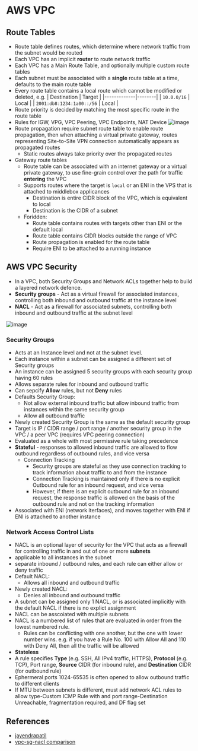 # AWS VPC

## Route Tables

- Route table defines routes, which determine where network traffic from the subnet would be routed
- Each VPC has an implicit __router__ to route network traffic
- Each VPC has a Main Route Table, and optionally multiple custom route tables
- Each subnet must be associated with a __single__ route table at a time, defaults to the main route table
- Every route table contains a local route which cannot be modified or deleted, e.g.
  | Destination | Target |
  |-------------|--------|
  | `10.0.0/16`   | Local  |
  | `2001:db8:1234:1a00::/56` | Local |
- Route priority is decided by matching the most specific route in the route table
- Rules for IGW, VPG, VPC Peering, VPC Endpoints, NAT Device
  ![image](https://user-images.githubusercontent.com/60513695/98443014-93bb8e80-2143-11eb-8cbf-985893b8bc5c.png)
- Route propagation require subnet route table to enable route propagation, then when attaching a virtual private gateway, routes representing Site-to-Site VPN connection automatically appears as propagated routes
  - Static routes always take priority over the propagated routes
- Gateway route tables
  - Route table can be associated with an internet gateway or a virtual private gateway, to use fine-grain control over the path for traffic __entering__ the VPC
  - Supports routes where the target is `local` or an ENI in the VPS that is attached to middlebox applicances
    - Destination is entire CIDR block of the VPC, which is equivalent to local
    - Destination is the CIDR of a subnet
  - Foridden:
    - Route table contains routes with targets other than ENI or the default local
    - Route table contains CIDR blocks outside the range of VPC
    - Route propagation is enabled for the route table
    - Require ENI to be attached to a running instance


  
  





## AWS VPC Security

- In a VPC, both Security Groups and Network ACLs together help to build a layered network defence.
- __Security groups__ - Act as a virtual firewall for associated instances, controlling both inbound and outbound traffic at the instance level
- __NACL__ - Act as a firewall for associated subnets, controlling both inbound and outbound traffic at the subnet level

![image](https://user-images.githubusercontent.com/60513695/98441361-b3998500-2138-11eb-9fc7-aff6f0ce6fb1.png)

### Security Groups

- Acts at an Instance level and not at the subnet level.
- Each instance within a subnet can be assigned a different set of Security groups
- An instance can be assigned 5 security groups with each security group having 60 rules
- Allows separate rules for inbound and outbound traffic
- Can sepcify __Allow__ rules, but not __Deny__ rules
- Defaults Security Group:
  - Not allow external inbound traffic but allow inbound traffic from instances within the same security group
  - Allow all outbound traffic
- Newly created Security Group is the same as the default security group
- Target is IP / CIDR range / port range / another security group in the VPC / a peer VPC (requires VPC peering connection)
- Evaluated as a whole with most permissive rule taking precedence
- __Stateful__ - responses to allowed inbound traffic are allowed to flow outbound regardless of outbound rules, and vice versa
  - Connection Tracking
    - Security groups are stateful as they use connection tracking to track information about traffic to and from the instance
    - Connection Tracking is maintained only if there is no explicit Outbound rule for an inbound request, and vice versa
    - However, if there is an explicit outbound rule for an inbound request, the response traffic is allowed on the basis of the outbound rule and not on the tracking information
- Associated with ENI (network iterfaces), and moves together with ENI if ENI is attached to another instance

### Network Access Control Lists

- NACL is an optional layer of security for the VPC that acts as a firewall for controlling traffic in and out of one or more __subnets__
- applicable to all instances in the subnet
- separate inbound / outbound rules, and each rule can either allow or deny traffic
- Default NACL:
  - Allows all inbound and outbound traffic
- Newly created NACL:
  - Denies all inbound and outbound traffic
- A subnet can be assigned only 1 NACL, or is associated implicitly with the default NACL if there is no explict assignment
- NACL can be asscoiated with multiple subnets
- NACL is a numbered list of rules that are evaluated in order from the lowest numbered rule.
  - Rules can be conflicting with one another, but the one with lower number wins. e.g. if you have a Rule No. 100 with Allow All and 110 with Deny All, then all the traffic will be allowed
- __Stateless__
- A rule specifies __Type__ (e.g. SSH, All IPv4 traffic, HTTPS), __Protocol__ (e.g. TCP), Port range, __Source__ CIDR (for inbound rule), and __Destination__ CIDR (for outbound rule)
- Ephermeral ports 1024-65535 is often opened to allow outbound traffic to different clients
- If MTU between subnets is different, must add network ACL rules to allow type-Custom ICMP Rule with and port range-Destination Unreachable, fragmentation required, and DF flag set  


## References

- [jayendrapatil](https://jayendrapatil.com/aws-vpc-security-group-vs-nacls/)
- [vpc-sg-nacl comparison](https://docs.aws.amazon.com/vpc/latest/userguide/VPC_Security.html#VPC_Security_Comparison)

